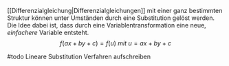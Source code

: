 [[Differenzialgleichung|Differenzialgleichungen]] mit einer ganz bestimmten Struktur können unter Umständen durch eine Substitution gelöst werden. Die Idee dabei ist, dass durch eine Variablentransformation eine neue, _einfachere_ Variable entsteht.
$$f(ax + by + c) = f(u)\ mit\ u = ax + by + c$$

#todo Lineare Substitution Verfahren aufschreiben
